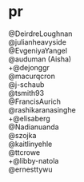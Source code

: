# pr

@DeirdreLoughnan  
@julianheavyside  
@EvgeniyaYangel    
@auduman (Aisha)  
+@dejonggr   
@macurqcron  
@j-schaub  
@tsmith93  
@FrancisAurich  
@rashikaranasinghe  
+@elisaberg  
@Nadianuanda  
@szojka  
@kaitlinyehle  
@ttcrowe  
+@libby-natola  
@ernesttywu  

